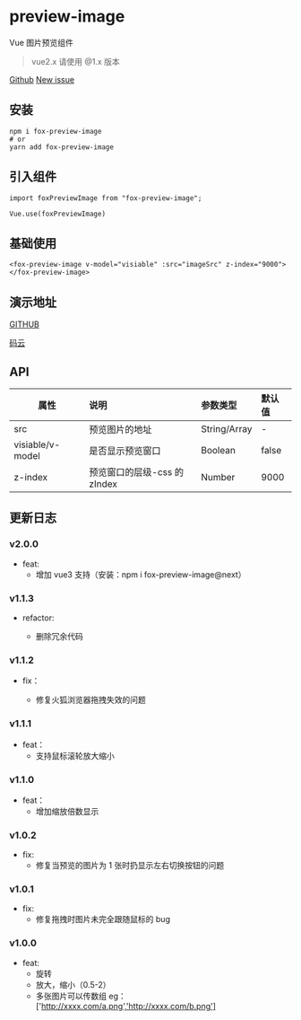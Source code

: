 # preview-image

Vue 图片预览组件

> vue2.x 请使用 @1.x 版本

[Github](https://github.com/GuoJikun/preview-image)
[New issue](https://github.com/GuoJikun/preview-image/issues/new)

## 安装

```
npm i fox-preview-image
# or
yarn add fox-preview-image
```

## 引入组件

```
import foxPreviewImage from "fox-preview-image";

Vue.use(foxPreviewImage)
```

## 基础使用

```
<fox-preview-image v-model="visiable" :src="imageSrc" z-index="9000"></fox-preview-image>
```

## 演示地址

[GITHUB](https://guojikun.github.io/preview-image/)

[码云](https://guojikun_admin.gitee.io/preview-image/)

## API

| 属性             | 说明                         | 参数类型     | 默认值 |
| ---------------- | :--------------------------- | :----------- | :----- |
| src              | 预览图片的地址               | String/Array | -      |
| visiable/v-model | 是否显示预览窗口             | Boolean      | false  |
| z-index          | 预览窗口的层级-css 的 zIndex | Number       | 9000   |

## 更新日志

### v2.0.0

-   feat:
    -   增加 vue3 支持（安装：npm i fox-preview-image@next）

### v1.1.3

-   refactor:

    -   删除冗余代码

### v1.1.2

-   fix：

    -   修复火狐浏览器拖拽失效的问题

### v1.1.1

-   feat：
    -   支持鼠标滚轮放大缩小

### v1.1.0

-   feat：
    -   增加缩放倍数显示

### v1.0.2

-   fix:
    -   修复当预览的图片为 1 张时扔显示左右切换按钮的问题

### v1.0.1

-   fix:
    -   修复拖拽时图片未完全跟随鼠标的 bug

### v1.0.0

-   feat:
    -   旋转
    -   放大，缩小（0.5-2）
    -   多张图片可以传数组 eg：['http://xxxx.com/a.png','http://xxxx.com/b.png']
